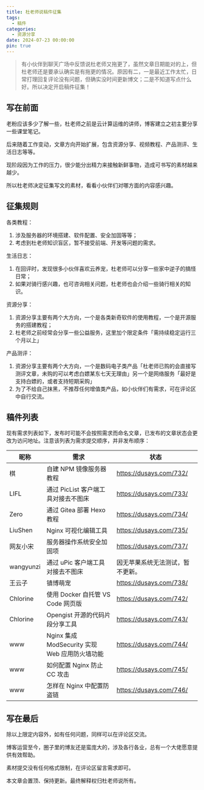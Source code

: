```yaml
---
title: 杜老师说稿件征集
tags:
  - 稿件
categories:
  - 资源分享
date: 2024-07-23 00:00:00
pin: true
---
```


> 有小伙伴到聊天广场中反馈说杜老师又拖更了，虽然文章日期能对的上，但杜老师还是要承认确实是有拖更的情况。原因有二，一是最近工作太忙，日常打理回复评论没有问题，但确实没时间更新博文；二是不知道写点什么好。所以决定开启稿件征集！

<!-- more -->

## 写在前面

老粉应该多少了解一些，杜老师之前是云计算运维的讲师，博客建立之初主要分享一些课堂笔记。

后来随着工作变动，文章方向开始扩展，包含资源分享、视频教程、产品测评、生活日志等等。

现阶段因为工作的压力，很少能分出精力来接触新鲜事物，造成可书写的素材越来越少。

所以杜老师决定征集写文的素材，看看小伙伴们对哪方面的内容感兴趣。

## 征集规则

各类教程：

1. 涉及服务器的环境搭建、软件配置、安全加固等等；
2. 考虑到杜老师知识盲区，暂不接受前端、开发等问题的需求。

生活日志：

1. 在回评时，发现很多小伙伴喜欢云养宠，杜老师可以分享一些家中逆子的搞怪日常；
2. 如果对骑行感兴趣，也可咨询相关问题，杜老师也会介绍一些骑行相关的知识。

资源分享：

1. 资源分享主要有两个大方向，一个是各类新奇软件的使用教程，一个是开源服务的搭建教程；
2. 杜老师之前经常会分享一些公益服务，这里加个限定条件「需持续稳定运行三个月以上」

产品测评：

1. 资源分享主要有两个大方向，一个是数码电子类产品「杜老师已购的会直接写测评文章，未购的可以考虑白嫖某东七天无理由」另一个是网络服务「最好是支持白嫖的，或者支持短期采购」
2. 为了不给自己抹黑，不推荐任何增值类产品，如小伙伴们有需求，可在评论区中自行交流。

## 稿件列表

现有需求列表如下，发布时可能不会按照需求而命名文章，已发布的文章状态会更改为访问地址。注意该列表为需求提交顺序，并非发布顺序：

| 昵称 | 需求 | 状态 |
| - | - | - |
| 棋 | 自建 NPM 镜像服务器教程 | https://dusays.com/732/ |
| LIFL | 通过 PicList 客户端工具对接去不图床 | https://dusays.com/733/ |
| Zero | 通过 Gitea 部署 Hexo 教程 | https://dusays.com/734/ |
| LiuShen | Nginx 可视化编辑工具 | https://dusays.com/735/ |
| 网友小宋 | 服务器操作系统安全加固项 | https://dusays.com/737/ |
| wangyunzi | 通过 uPic 客户端工具对接去不图床 | 因无苹果系统无法测试，暂不更新。 |
| 王云子 | 镇博萌宠 | https://dusays.com/738/ |
| Chlorine | 使用 Docker 自托管 VS Code 网页版 | https://dusays.com/742/ |
| Chlorine | Opengist 开源的代码片段分享工具 | https://dusays.com/743/ |
| www | Nginx 集成 ModSecurity 实现 Web 应用防火墙功能 | https://dusays.com/744/ |
| www | 如何配置 Nginx 防止 CC 攻击 | https://dusays.com/745/ |
| www | 怎样在 Nginx 中配置防盗链 | https://dusays.com/746/ |

## 写在最后

除以上限定内容外，如有任何问题，同样可以在评论区交流。

博客运营至今，圈子里的博友还是蛮庞大的，涉及各行各业，总有一个大佬愿意提供有效帮助。

素材提交没有任何格式限制，在评论区留言需求即可。

本文章会置顶、保持更新。最终解释权归杜老师说所有。